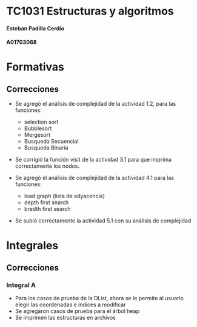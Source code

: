 # TC1031 Estructuras y algoritmos

#### Esteban Padilla Cerdio

#### A01703068

# Formativas

## Correcciones

- Se agregó el análisis de complejidad de la actividad 1.2, para las funciones:

  - selection sort
  - Bubblesort
  - Mergesort
  - Busqueda Secuencial
  - Busqueda Binaria

- Se corrigió la función
  visit de la actividad 3.1 para que imprima correctamente los nodos.

- Se agregó el análisis de complejidad de la actividad 4.1 para las funciones:

  - load graph (lista de adyacencia)
  - depth first search
  - bredth first search

- Se subió correctamente la actividad 5.1 con su análisis de complejidad

# Integrales

## Correcciones

### Integral A

- Para los casos de prueba de la DList, ahora se le permite al usuario elegir las coordenadas e índices a modificar
- Se agregaron casos de prueba para el árbol heap
- Se imprimen las estructuras en archivos
